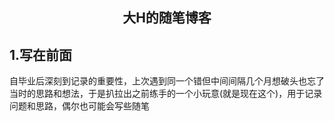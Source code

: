 <center> <h2> 大H的随笔博客</h2>  </center>

## 1.写在前面
  自毕业后深刻到记录的重要性，上次遇到同一个错但中间间隔几个月想破头也忘了当时的思路和想法，于是扒拉出之前练手的一个小玩意(就是现在这个)，用于记录问题和思路，偶尔也可能会写些随笔
